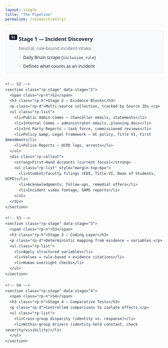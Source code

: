 ```yaml
---
layout: single
title: "The Pipeline"
permalink: /research/entry/
---
```






<!-- Pipeline component: paste into a Markdown page -->
<style>
/* namespace: rp- */
.rp{font:14px/1.5 ui-sans-serif,system-ui,-apple-system,Segoe UI,Roboto,Arial,sans-serif;color:#1f2937}
.rp-title{text-align:center;font-weight:700;margin:0 0 16px}
.rp-wrap{display:flex;flex-direction:column;gap:12px}
.rp-stage{border:1px solid #e5e7eb;background:#f9fafb;border-radius:6px;padding:14px 16px 12px 42px;position:relative}
.rp-stage:hover{border-color:#9ca3af}
.rp-stage.active{border-color:#111827}
.rp-n{position:absolute;left:12px;top:12px;font:600 11px/1 monospace;color:#fff;background:#111827;border-radius:3px;padding:3px 6px}
.rp-h{margin:0 0 6px;font-weight:700}
.rp-d{margin:0 0 8px;color:#6b7280}
.rp-list{margin:0;padding:0;list-style:none}
.rp-list li{position:relative;padding-left:14px}
.rp-list li+li{margin-top:6px}
.rp-list li::before{content:"–";position:absolute;left:0;color:#9ca3af}
.rp-callout{margin-top:8px;padding:10px;border:1px dashed #f59e0b;background:#fff7ed;border-radius:4px}
.rp-panel{margin-top:16px;border:1px solid #e5e7eb;border-radius:6px;padding:14px;display:none}
.rp-panel.show{display:block}
.rp-panel h3{margin:0 0 8px}
.rp-panel p{margin:0 0 8px;color:#6b7280}
</style>

<div class="rp">


  <div class="rp-wrap">
    <!-- S1 -->
    <section class="rp-stage" data-stage="1">
      <span class="rp-n">S1</span>
      <h3 class="rp-h">Stage 1 — Incident Discovery</h3>
      <p class="rp-d">Neutral, rule-bound incident intake.</p>
      <ul class="rp-list">
        <li>Daily Bruin scrape (<code>inclusion_rule</code>)</li>
        <li>Defines what counts as an incident</li>
      </ul>
    </section>

    <!-- S2 -->
    <section class="rp-stage" data-stage="2">
      <span class="rp-n">S2</span>
      <h3 class="rp-h">Stage 2 — Evidence Blocks</h3>
      <p class="rp-d">Multi-source collection, tracked by Source IDs.</p>
      <ul class="rp-list">
        <li>Public Admin Comms — chancellor emails, statements</li>
        <li>Internal Comms — administrator emails, planning docs</li>
        <li>3rd Party Reports — task force, commissioned reviews</li>
        <li>Policy &amp; Legal Framework — UC policy, Title VI, First Amendment</li>
        <li>Police Reports — UCPD logs, arrests</li>
      </ul>
      <div class="rp-callout">
        <strong>First-Hand Accounts (current focus)</strong>
        <ul class="rp-list" style="margin-top:6px">
          <li>Student/faculty filings (EDI, Title VI, Dean of Students, UCPD)</li>
          <li>Acknowledgments, follow-ups, remedial offers</li>
          <li>Incident video footage, SAMS reports</li>
        </ul>
      </div>
    </section>

    <!-- S3 -->
    <section class="rp-stage" data-stage="3">
      <span class="rp-n">S3</span>
      <h3 class="rp-h">Stage 3 — Coding Layer</h3>
      <p class="rp-d">Deterministic mapping from evidence → variables.</p>
      <ul class="rp-list">
        <li>Apply structured variables</li>
        <li>Values = rule-based + evidence citations</li>
        <li>Human oversight checks</li>
      </ul>
    </section>

    <!-- S4 -->
    <section class="rp-stage" data-stage="4">
      <span class="rp-n">S4</span>
      <h3 class="rp-h">Stage 4 — Comparative Tests</h3>
      <p class="rp-d">Controlled comparisons to isolate effects.</p>
      <ul class="rp-list">
        <li>Cross-group disparity (identity vs. response)</li>
        <li>Within-group drivers (identity held constant, check severity/visibility)</li>
      </ul>
    </section>
  </div>

  <div class="rp-panel" id="rp-panel">
    <h3 id="rp-ptitle">Select a stage</h3>
    <div id="rp-pbody">
      <p>Click a stage to see short operational notes.</p>
    </div>
  </div>
</div>

<script>
(() => {
  const notes = {
    1:{t:"Stage 1 — Incident Discovery",
       b:`<p><strong>Objective:</strong> neutral intake.</p>
          <p><strong>Inputs:</strong> Daily Bruin + <code>inclusion_rule</code>.</p>
          <p><strong>Output:</strong> incident_id, date, scope.</p>`},
    2:{t:"Stage 2 — Evidence Blocks",
       b:`<p><strong>Objective:</strong> gather all relevant artifacts.</p>
          <p><strong>Inputs:</strong> admin/public/internal, policy/legal, police, <em>first-hand accounts</em>.</p>
          <p><strong>Output:</strong> source_index with IDs.</p>`},
    3:{t:"Stage 3 — Coding Layer",
       b:`<p><strong>Objective:</strong> convert evidence to variables.</p>
          <p><strong>Method:</strong> rule-based + citations; reviewer checks.</p>
          <p><strong>Output:</strong> YAML/JSON per incident.</p>`},
    4:{t:"Stage 4 — Comparative Tests",
       b:`<p><strong>Objective:</strong> test patterns under controls.</p>
          <p><strong>Tests:</strong> cross-group disparity; within-group drivers.</p>
          <p><strong>Output:</strong> tables/figures + notes.</p>`}
  };
  const panel = document.getElementById('rp-panel');
  const ptitle = document.getElementById('rp-ptitle');
  const pbody  = document.getElementById('rp-pbody');

  document.querySelectorAll('.rp-stage').forEach(s=>{
    s.addEventListener('click', ()=>{
      document.querySelectorAll('.rp-stage').forEach(x=>x.classList.remove('active'));
      s.classList.add('active');
      const k = s.dataset.stage;
      ptitle.textContent = notes[k].t;
      pbody.innerHTML = notes[k].b;
      panel.classList.add('show');
    });
  });
})();
</script>








<!-- 
**Stage 1 — Incident Discovery**  
- Daily Bruin scrape (inclusion rule)  
- Defines what counts as an incident  

**Stage 2 — Evidence Blocks**  
- Public Admin Comms — chancellor emails, statements  
- Internal Comms — administrator emails, planning docs  
- 3rd Party Reports — task force, commissioned reviews  
- Policy & Legal Framework — UC policy, Title VI, First Amendment  
- Police Reports — UCPD logs, arrests  
- **First-Hand Accounts (current focus)**  
  - Student/faculty filings (EDI, Title VI, Dean of Students, UCPD)  
  - Acknowledgments, follow-ups, remedial offers  
  - Incident video footage, SAMS reports  

**Stage 3 — Coding Layer**  
- Apply structured variables  
- Values = rule-based + evidence citations  
- Human oversight checks

**Stage 4 — Comparative Tests**  
- Cross-group disparity (identity vs. response)  
- Within-group drivers (identity held constant, check severity/visibility)  

## Methods 

This project evaluates how UCLA responded to identity-based harm and protest-related incidents and whether those responses aligned with policy and legal obligations.

### Evidence Sources
1. **Public Administrative Communication**  
   - Chancellor and administrative statements, press releases, campuswide emails.  
   - Purpose: Measure tone, framing, and timing of responses.  

2. **Internal Communication**  
   - External communications to administrators, internal administrator emails, outgoing administrator communications.  
   - Purpose: Compare what administrators knew vs. what was stated publicly. Compare how administrators planned to respond to incidents vs. what administrative actions occurred.  

3. **Independent/3rd Party Reports**  
   - Commissioned investigations, task force reviews, consultant reports.  
   - Purpose: Establish how risks and responses were externally evaluated.  

4. **Policy & Legal Framework**  
   - UC policy, First Amendment principles, Title VI obligations, USAC rules.  
   - Purpose: Benchmark UCLA’s obligations against actual practice.  

5. **Police Reports**  
   - UCPD incident reports, crime logs, arrest data.  
   - Purpose: Identify how incidents were recorded, investigated, or closed.  

6. **First-Hand Accounts (Critical Evidence Gap Filler)**  
   - Because PRA/FOIA requests can produce limited records, first-hand accounts are essential to establish what reports were filed and how UCLA responded.  
   - Scope: Not general perceptions of climate, but **factual details of process**:  
     - Who filed reports (EDI, Title VI, Dean of Students, UCPD).  
     - What acknowledgment, follow-up, or closure notices were received.  
     - What (if any) protective or remedial measures UCLA offered.  
   - Purpose: To verify whether UCLA fulfilled its Title VI duty to alleviate a hostile environment once on notice of identity-based exclusion or harassment.  

-->











